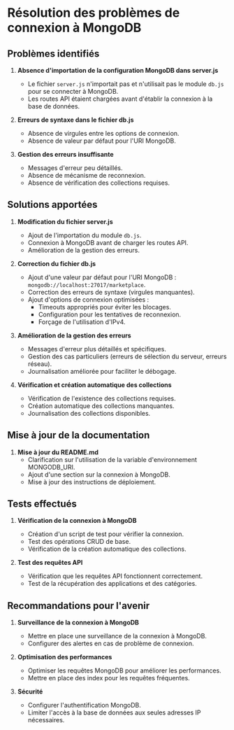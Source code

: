 # Résolution des problèmes de connexion à MongoDB

## Problèmes identifiés

1. **Absence d'importation de la configuration MongoDB dans server.js**
   - Le fichier `server.js` n'importait pas et n'utilisait pas le module `db.js` pour se connecter à MongoDB.
   - Les routes API étaient chargées avant d'établir la connexion à la base de données.

2. **Erreurs de syntaxe dans le fichier db.js**
   - Absence de virgules entre les options de connexion.
   - Absence de valeur par défaut pour l'URI MongoDB.

3. **Gestion des erreurs insuffisante**
   - Messages d'erreur peu détaillés.
   - Absence de mécanisme de reconnexion.
   - Absence de vérification des collections requises.

## Solutions apportées

1. **Modification du fichier server.js**
   - Ajout de l'importation du module `db.js`.
   - Connexion à MongoDB avant de charger les routes API.
   - Amélioration de la gestion des erreurs.

2. **Correction du fichier db.js**
   - Ajout d'une valeur par défaut pour l'URI MongoDB : `mongodb://localhost:27017/marketplace`.
   - Correction des erreurs de syntaxe (virgules manquantes).
   - Ajout d'options de connexion optimisées :
     - Timeouts appropriés pour éviter les blocages.
     - Configuration pour les tentatives de reconnexion.
     - Forçage de l'utilisation d'IPv4.

3. **Amélioration de la gestion des erreurs**
   - Messages d'erreur plus détaillés et spécifiques.
   - Gestion des cas particuliers (erreurs de sélection du serveur, erreurs réseau).
   - Journalisation améliorée pour faciliter le débogage.

4. **Vérification et création automatique des collections**
   - Vérification de l'existence des collections requises.
   - Création automatique des collections manquantes.
   - Journalisation des collections disponibles.

## Mise à jour de la documentation

1. **Mise à jour du README.md**
   - Clarification sur l'utilisation de la variable d'environnement MONGODB_URI.
   - Ajout d'une section sur la connexion à MongoDB.
   - Mise à jour des instructions de déploiement.

## Tests effectués

1. **Vérification de la connexion à MongoDB**
   - Création d'un script de test pour vérifier la connexion.
   - Test des opérations CRUD de base.
   - Vérification de la création automatique des collections.

2. **Test des requêtes API**
   - Vérification que les requêtes API fonctionnent correctement.
   - Test de la récupération des applications et des catégories.

## Recommandations pour l'avenir

1. **Surveillance de la connexion à MongoDB**
   - Mettre en place une surveillance de la connexion à MongoDB.
   - Configurer des alertes en cas de problème de connexion.

2. **Optimisation des performances**
   - Optimiser les requêtes MongoDB pour améliorer les performances.
   - Mettre en place des index pour les requêtes fréquentes.

3. **Sécurité**
   - Configurer l'authentification MongoDB.
   - Limiter l'accès à la base de données aux seules adresses IP nécessaires.
